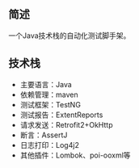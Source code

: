 ## 简述
一个Java技术栈的自动化测试脚手架。
## 技术栈

- 主要语言：Java
- 依赖管理：maven
- 测试框架：TestNG
- 测试报告：ExtentReports
- 请求发送：Retrofit2+OkHttp
- 断言：AssertJ
- 日志打印：Log4j2
- 其他插件：Lombok、poi-ooxml等


